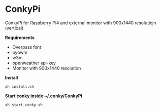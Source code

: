 # ConkyPi
ConkyPi for Raspberry Pi4 and external monitor with 900x1440 resolutiojn (vertical)

<b>Requirements</b>

- Overpass font
- pyowm
- w3m
- openweather api-key
- Monitor with 900x1440 resolution

<b>Install</b>

`sh install.sh`

<b>Start conky inside ~/.conky/ConkyPi</b>

`sh start_conky.sh`
